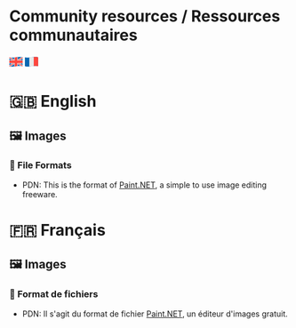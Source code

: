 # Community resources / Ressources communautaires

[![GB flag](https://raw.githubusercontent.com/DigitalPulseSoftware/BurgWar/master/.github/images/greatbritainflag.png)](#🇬🇧-English)
[![France flag](https://raw.githubusercontent.com/DigitalPulseSoftware/BurgWar/master/.github/images/franceflag.png)](#🇫🇷-Français)

# 🇬🇧 English

## 🖼️ Images

### 📁 File Formats

- PDN: This is the format of [Paint.NET](https://www.getpaint.net/index.html), a simple to use image editing freeware.

# 🇫🇷 Français

## 🖼️ Images

### 📁 Format de fichiers

- PDN: Il s'agit du format de fichier [Paint.NET](https://www.getpaint.net/index.html), un éditeur d'images gratuit.

